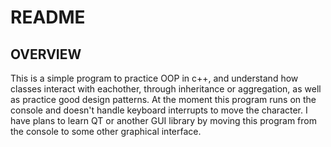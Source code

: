# README

## **OVERVIEW**

This is a simple program to practice OOP in c++, and understand how classes interact with eachother, through inheritance or aggregation, as well as practice good design patterns.  At the moment this program runs on the console and doesn't handle keyboard interrupts to move the character.  I have plans to learn QT or another GUI library by moving this program from the console to some other graphical interface.
